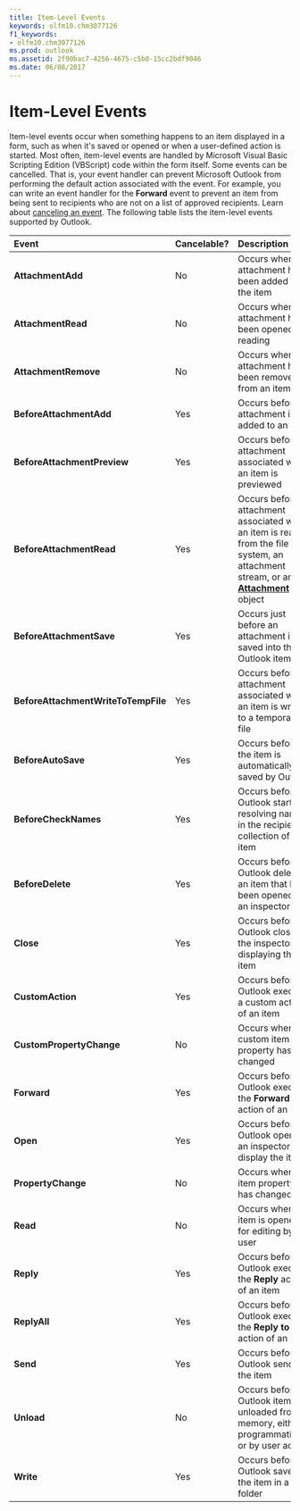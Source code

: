 ```yaml
---
title: Item-Level Events
keywords: olfm10.chm3077126
f1_keywords:
- olfm10.chm3077126
ms.prod: outlook
ms.assetid: 2f90bac7-4256-4675-c5b0-15cc2bdf9046
ms.date: 06/08/2017
---
```



# Item-Level Events



Item-level events occur when something happens to an item displayed in a form, such as when it's saved or opened or when a user-defined action is started.
Most often, item-level events are handled by Microsoft Visual Basic Scripting Edition (VBScript) code within the form itself.
Some events can be cancelled. That is, your event handler can prevent Microsoft Outlook from performing the default action associated with the event. For example, you can write an event handler for the  **Forward** event to prevent an item from being sent to recipients who are not on a list of approved recipients. Learn about [canceling an event](canceling-an-event.md).
The following table lists the item-level events supported by Outlook.


|**Event**|**Cancelable?**|**Description**|
|:-----|:-----|:-----|
| **AttachmentAdd**|No|Occurs when an attachment has been added to the item|
| **AttachmentRead**|No|Occurs when an attachment has been opened for reading|
| **AttachmentRemove**|No|Occurs when an attachment has been removed from an item|
| **BeforeAttachmentAdd**|Yes|Occurs before an attachment is added to an item|
| **BeforeAttachmentPreview**|Yes|Occurs before an attachment associated with an item is previewed|
| **BeforeAttachmentRead**|Yes|Occurs before an attachment associated with an item is read from the file system, an attachment stream, or an  **[Attachment](attachment-object-outlook.md)** object|
| **BeforeAttachmentSave**|Yes|Occurs just before an attachment is saved into the Outlook item|
| **BeforeAttachmentWriteToTempFile**|Yes|Occurs before an attachment associated with an item is written to a temporary file|
| **BeforeAutoSave**|Yes|Occurs before the item is automatically saved by Outlook|
| **BeforeCheckNames**|Yes|Occurs before Outlook starts resolving names in the recipients collection of the item|
| **BeforeDelete**|Yes|Occurs before Outlook deletes an item that has been opened in an inspector|
| **Close**|Yes|Occurs before Outlook closes the inspector displaying the item|
| **CustomAction**|Yes|Occurs before Outlook executes a custom action of an item|
| **CustomPropertyChange**|No|Occurs when a custom item property has changed|
| **Forward**|Yes|Occurs before Outlook executes the  **Forward** action of an item|
| **Open**|Yes|Occurs before Outlook opens an inspector to display the item|
| **PropertyChange**|No|Occurs when an item property has changed|
| **Read**|No|Occurs when an item is opened for editing by a user|
| **Reply**|Yes|Occurs before Outlook executes the  **Reply** action of an item|
| **ReplyAll**|Yes|Occurs before Outlook executes the  **Reply to All** action of an item|
| **Send**|Yes|Occurs before Outlook sends the item|
| **Unload**|No|Occurs before an Outlook item is unloaded from memory, either programmatically or by user action|
| **Write**|Yes|Occurs before Outlook saves the item in a folder|

